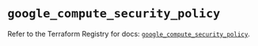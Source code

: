 # `google_compute_security_policy`

Refer to the Terraform Registry for docs: [`google_compute_security_policy`](https://registry.terraform.io/providers/hashicorp/google/5.17.0/docs/resources/compute_security_policy).
